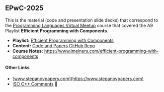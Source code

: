 ## EPwC-2025

This is the material (code and presentation slide decks) that correspond to the [Programming Languages Virtual Meetup](https://www.meetup.com/Programming-Languages-Toronto-Meetup/) course that covered the A9 Playlist **Efficient Programming with Components**.

* **Playlist:** [Efficient Programming with Components](https://www.youtube.com/playlist?list=PLHxtyCq_WDLXryyw91lahwdtpZsmo4BGD)
* **Content:** [Code and Papers GitHub Repo](https://github.com/rjernst/stepanov-components-course/tree/master)
* **Course Notes:** https://www.jmeiners.com/efficient-programming-with-components

#### Other Links

* [www.stepanovpapers.com](https://www.stepanovpapers.com)
* [ISO C++ Comments](https://isocpp.org/blog/2013/06/efficient-programming-with-components-by-alexander-stepanov) 👀
